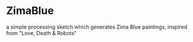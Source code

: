 # ZimaBlue
a simple processing sketch which generates Zima Blue paintings, inspired from "Love, Death &amp; Robots"

